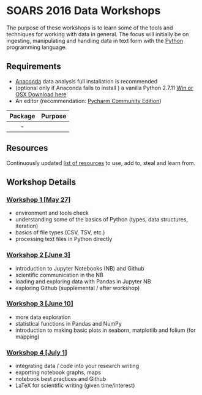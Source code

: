 # SOARS 2016 Data Workshops

The purpose of these workshops is to learn some of the tools and techniques for working with data in general.  The focus will initially be on ingesting, manipulating and handling data in text form with the [Python](http://www.python.org) programming language.

## Requirements
* [Anaconda](https://www.continuum.io/downloads) data analysis full installation is recommended
* (optional only if Anaconda fails to install ) a vanilla Python 2.7.11 [Win or OSX Download here](https://www.python.org/downloads/release/python-2711/)
* An editor (recommendation: [Pycharm Community Edition](https://www.jetbrains.com/pycharm/download))

| Package | Purpose |
|:-------:|---------|
| -       |         |


## Resources
Continuously updated [list of resources](./workshop/resources) to use, add to, steal and learn from.



## Workshop Details

### [Workshop 1 [May 27]](./workshop/1)
* environment and tools check
* understanding some of the basics of Python (types, data structures, iteration)
* basics of file types (CSV, TSV, etc.)
* processing text files in Python directly

### [Workshop 2 [June 3]](./workshop/2)
* introduction to Jupyter Notebooks (NB) and Github
* scientific communication in the NB
* loading and exploring data with Pandas in Jupyter NB
* exploring Github (supplemental / after workshop)

### [Workshop 3 [June 10]](./workshop/3)
* more data exploration
* statistical functions in Pandas and NumPy
* introduction to making basic plots in seaborn, matplotlib and folium (for mapping)

### [Workshop 4 [July 1]](./workshop/4)
* integrating data / code into your research writing
* exporting notebook graphs, maps
* notebook best practices and Github
* LaTeX for scientific writing (given time/interest)